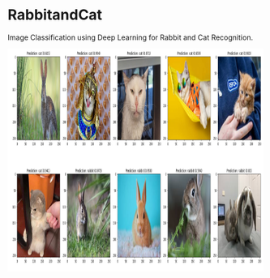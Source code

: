 # RabbitandCat
Image Classification using Deep Learning for Rabbit and Cat Recognition.

<p align="center"><img src="https://github.com/NamHai1/RabbitandCat/blob/main/Out.png" width="1080" height="440"></p>
